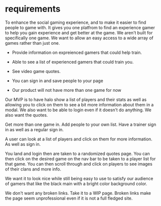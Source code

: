 # requirements

To enhance the social gaming experience, and to make it easier to find people to game with. It gives you one platfrom to find an experience gamer to help you gain experience and get better at the game. We aren't built for specifically one game. We want to allow an easy access to a wide array of games rather than just one.

* Provide information on expreienced gamers that could help train.

* Able to see a list of experienced gamers that could train you. 

* See video game quotes. 

* You can sign in and save people to your page

* Our product will not have more than one game for now


Our MVP is to have halo show a list of players and their stats as well as allowing you to click on them to see a bit more information about them in a modal. We also want to be able to login even if it doesn't do anything. We also want the quotes.

Get more than one game in. Add people to your own list. Have a trainer sign in as well as a regular sign in.


A user can look at a list of players and click on them for more information. As well as sign in.

You land and login then are taken to a randomized quotes page. You can then click on the desired game on the nav bar to be taken to a player list for that game. You can then scroll through and click on players to see images of their clans and more info.



We want it to look nice while still being easy to use to satisfy our audience of gamers that like the black main with a bright color background color.

We don't want any broken links. Take it to a WIP page. Broken links make the page seem unprofessional even if it is not a full fledged site.

